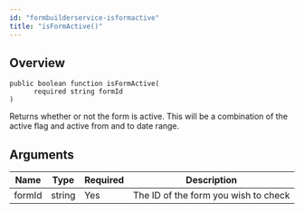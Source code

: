 ```yaml
---
id: "formbuilderservice-isformactive"
title: "isFormActive()"
---
```



## Overview




```luceescript
public boolean function isFormActive(
      required string formId
)
```

Returns whether or not the form is active. This will be a combination
of the active flag and active from and to date range.

## Arguments


<div class="table-responsive"><table class="table"><thead><tr><th>Name</th><th>Type</th><th>Required</th><th>Description</th></tr></thead><tbody><tr><td>formId</td><td>string</td><td>Yes</td><td>The ID of the form you wish to check</td></tr></tbody></table></div>